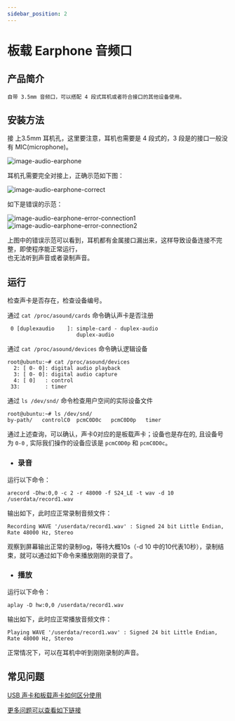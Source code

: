 ```yaml
---
sidebar_position: 2
---
```


# 板载 Earphone 音频口

## 产品简介
    自带 3.5mm 音频口，可以搭配 4 段式耳机或者符合接口的其他设备使用。

## 安装方法

接 上3.5mm 耳机孔，这里要注意，耳机也需要是 4 段式的，3 段是的接口一般没有 MIC(microphone)。

![image-audio-earphone](https://rdk-doc.oss-cn-beijing.aliyuncs.com/doc/img/03_Basic_Application/02_audio/image/image-audio-earphone.png)

耳机孔需要完全对接上，正确示范如下图：

![image-audio-earphone-correct](https://rdk-doc.oss-cn-beijing.aliyuncs.com/doc/img/03_Basic_Application/02_audio/image/image-audio-earphone-correct.png)

如下是错误的示范：

![image-audio-earphone-error-connection1](https://rdk-doc.oss-cn-beijing.aliyuncs.com/doc/img/03_Basic_Application/02_audio/image/image-audio-earphone-error-connection1.png)
![image-audio-earphone-error-connection2](https://rdk-doc.oss-cn-beijing.aliyuncs.com/doc/img/03_Basic_Application/02_audio/image/image-audio-earphone-error-connection2.png)

上图中的错误示范可以看到，耳机都有金属接口漏出来，这样导致设备连接不完整，即使程序能正常运行，\
也无法听到声音或者录制声音。

## 运行

检查声卡是否存在，检查设备编号。

通过 `cat /proc/asound/cards` 命令确认声卡是否注册

```shell
 0 [duplexaudio    ]: simple-card - duplex-audio
                      duplex-audio
```

通过 `cat /proc/asound/devices` 命令确认逻辑设备

```shell
root@ubuntu:~# cat /proc/asound/devices
  2: [ 0- 0]: digital audio playback
  3: [ 0- 0]: digital audio capture
  4: [ 0]   : control
 33:        : timer
```

通过 `ls /dev/snd/` 命令检查用户空间的实际设备文件
```shell
root@ubuntu:~# ls /dev/snd/
by-path/   controlC0  pcmC0D0c   pcmC0D0p   timer    
```

通过上述查询，可以确认，声卡0对应的是板载声卡；设备也是存在的, 且设备号为 `0-0` , 实际我们操作的设备应该是 `pcmC0D0p` 和 `pcmC0D0c`。

- ### 录音

运行以下命令：

```
arecord -Dhw:0,0 -c 2 -r 48000 -f S24_LE -t wav -d 10 /userdata/record1.wav
```

输出如下，此时应正常录制音频文件：

```
Recording WAVE '/userdata/record1.wav' : Signed 24 bit Little Endian, Rate 48000 Hz, Stereo
```

观察到屏幕输出正常的录制log，等待大概10s（-d 10 中的10代表10秒），录制结束，就可以通过如下命令来播放刚刚的录音了。

- ### 播放

运行以下命令：

```
aplay -D hw:0,0 /userdata/record1.wav
```

输出如下，此时应正常播放音频文件：

```
Playing WAVE '/userdata/record1.wav' : Signed 24 bit Little Endian, Rate 48000 Hz, Stereo
```
正常情况下，可以在耳机中听到刚刚录制的声音。

## 常见问题
[USB 声卡和板载声卡如何区分使用](../../../08_FAQ/04_multimedia.md#usb-声卡和板载声卡如何区分使用)

[更多问题可以查看如下链接](../../../08_FAQ/04_multimedia.md#audio-常见问题)

